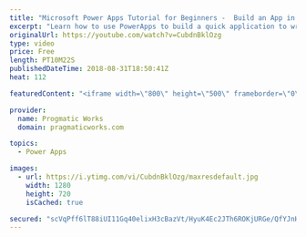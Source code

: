 ```yaml
---
title: "Microsoft Power Apps Tutorial for Beginners -  Build an App in 5 Minutes"
excerpt: "Learn how to use PowerApps to build a quick application to write data to an Excel Spreadsheet. In this quick tutorial, you'll be off to the races with Power Apps by building an app from data.  For more Power Apps and Power Platform training, please visit us: https://pragmaticworkstraining.com  - - -"
originalUrl: https://youtube.com/watch?v=CubdnBklOzg
type: video
price: Free
length: PT10M22S
publishedDateTime: 2018-08-31T18:50:41Z
heat: 112

featuredContent: "<iframe width=\"800\" height=\"500\" frameborder=\"0\" src=\"https://www.youtube.com/embed/CubdnBklOzg\" allow=\"accelerometer; autoplay; encrypted-media; gyroscope; picture-in-picture\" allowfullscreen></iframe>"

provider:
  name: Progmatic Works
  domain: pragmaticworks.com

topics:
  - Power Apps

images:
  - url: https://i.ytimg.com/vi/CubdnBklOzg/maxresdefault.jpg
    width: 1280
    height: 720
    isCached: true

secured: "scVqPff6lT88iUI11Gq40elixH3cBazVt/HyuK4Ec2JTh6ROKjURGe/QfYJnHP+4nsO13ifzxxJXcCpIP/Wv1D5s0JdcCeegN16m13mGESAXkOcymGjJ2qd4zMXb4fpgHHtlKU3x34wNb43eCL/NQ9oNXAj0z+Yu9r/BUGcObPskTpA0t/KlgQCvtQ222t3D4wO/8w7fQfkLHljj1eb/Sax4GLZYGWiziRAmQachMEAaqvDqCo/zA3Pc9LKdz48xB03HlsrNPhKmMLpzuNDHDqhp9zok3HbEZatEw7z9JOE9xVcG2PwHJKXDiIPE+2Q2KosuyC1i4pQDLgZUJSXLOTSTGhizcsmDf0eWCx7G+RF8g0uudRwJo922Re7rYqNobjKy4JReFsHHRdbka+vAhGqqj9Xw3YzgWVu6g1FTw3GVQ1uhOvbVCxN0ofc6j3tu;YwLgnAMtUqEvWw4F7Dkzjg=="
---
```


